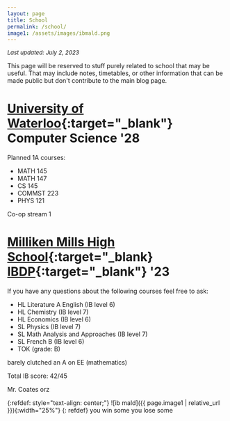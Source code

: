 ```yaml
---
layout: page
title: School
permalink: /school/
image1: /assets/images/ibmald.png
---
```


_<font size= "2"> Last updated: July 2, 2023 </font>_

This page will be reserved to stuff purely related to school that may be useful. That may include notes,
timetables, or other information that can be made public but don't contribute to the main blog page.

# [University of Waterloo](https://uwaterloo.ca/){:target="_blank"} Computer Science '28

Planned 1A courses:

- MATH 145
- MATH 147
- CS 145
- COMMST 223
- PHYS 121

Co-op stream 1

# [Milliken Mills High School](https://en.wikipedia.org/wiki/Milliken_Mills_High_School){:target="_blank} [IBDP](https://www.ibo.org/programmes/diploma-programme/){:target="_blank"} '23

If you have any questions about the following courses feel free to ask:

- HL Literature A English (IB level 6)
- HL Chemistry (IB level 7)
- HL Economics (IB level 6)
- SL Physics (IB level 7)
- SL Math Analysis and Approaches (IB level 7)
- SL French B (IB level 6)
- TOK (grade: B)

barely clutched an A on EE (mathematics)

Total IB score: 42/45

Mr. Coates orz

{:refdef: style="text-align: center;"}
![ib mald]({{ page.image1 | relative_url }}){:width="25%"}
{: refdef}
you win some you lose some


